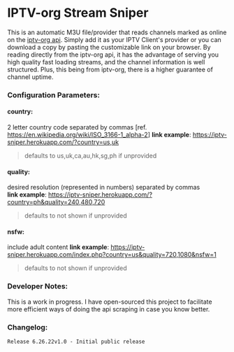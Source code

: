 # IPTV-org Stream Sniper

This is an automatic M3U file/provider that reads channels marked as online on the [iptv-org api](https://github.com/iptv-org/api). Simply add it as your IPTV Client's provider or you can download a copy by pasting the customizable link on your browser. By reading directly from the iptv-org api, it has the advantage of serving you high quality fast loading streams, and the channel information is well structured. Plus, this being from iptv-org, there is a higher guarantee of channel uptime.

### Configuration Parameters:
#### country:  
2 letter country code separated by commas [ref. <https://en.wikipedia.org/wiki/ISO_3166-1_alpha-2>]
   **link example**: <https://iptv-sniper.herokuapp.com/?country=us,uk​>  
   >defaults to us,uk,ca,au,hk,sg,ph if unprovided​
#### quality:  
desired resolution (represented in numbers) separated by commas  
   **link example**: <https://iptv-sniper.herokuapp.com/?country=ph&quality=240,480,720​>
   >defaults to not shown if unprovided​
#### nsfw:  
include adult content
   **link example**: <https://iptv-sniper.herokuapp.com/index.php?country=us&quality=720,1080&nsfw=1​>  
   >defaults to not shown if unprovided​

### Developer Notes:
This is a work in progress. I have open-sourced this project to facilitate more efficient ways of doing the api scraping in case you know better. 

### Changelog:
```
Release 6.26.22v1.0 - Initial public release​
```